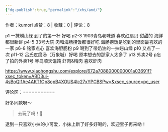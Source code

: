 ```yaml
---
{"dg-publish":true,"permalink":"/xhs/and/"}
---
```


作者：kumori
点赞：8   |   收藏：0   |   评论：8

p1 一抹崂山绿 到了的第一杯 好喝
p2-3 1903青岛老味道 喜欢红扇贝 甜甜的 海鲜都很新鲜
p4-5 33号大院 肉和海肠捞饭都很好吃 海肠捞饭是吃到的里面最喜欢的一家
p6-8 铭家点心 喜欢海胆肠粉
p9 喝到了带奶油的一抹崂山绿
p10 又点了一次
p11-12 吕氏疙瘩汤（万象城）好喝 原本想去的那家人太多了
p13 外卖2号
p忘了拍的外卖1号 琴岛顺天馄饨 虾肉&精肉 喜欢虾肉

https://www.xiaohongshu.com/explore/672a7088000000001a03691f?xsec_token=ABD3ui-4sBoQI1Ae4AKTfOp8opB4XOUS4Ic27xYPCBSPw=&xsec_source=pc_user

评论区：===========

好多同款呀～

> 去玩了吗！🥺

逮到一只喜欢小抹的小可爱，小抹上新了好多好喝的，欢迎宝子再来呦！

